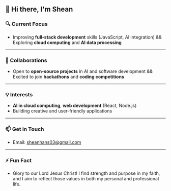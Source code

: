 ## 👋 Hi there, I'm Shean

### 🔍 Current Focus
- Improving **full-stack development** skills (JavaScript, AI integration) && Exploring **cloud computing** and **AI data processing**
---
### 🤝 Collaborations
- Open to **open-source projects** in AI and software development && Excited to join **hackathons** and **coding competitions**
---
### 💡 Interests
- **AI in cloud computing**, **web development** (React, Node.js)
- Building creative and user-friendly applications
---
### 📫 Get in Touch
- Email: [sheanhans03@gmail.com](mailto:sheanhans03@gmail.com)
---
### ⚡ Fun Fact
- Glory to our Lord Jesus Christ! I find strength and purpose in my faith, and I aim to reflect those values in both my personal and professional life.
